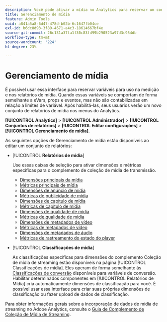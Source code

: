 ```yaml
---
description: Você pode ativar a mídia no Analytics para reservar um conjunto especial de variáveis de solução de mídia para usar na medição e nos relatórios.
title: Gerenciamento de mídia
feature: Admin Tools
uuid: a841a5a8-6d47-478d-b02b-6c1647fb04ce
exl-id: b6dc8d93-3f89-4671-a4c3-18614667bf4e
source-git-commit: 26c131a37fa1f30c83fd99b290523a97d3c954db
workflow-type: tm+mt
source-wordcount: '224'
ht-degree: 23%

---
```


# Gerenciamento de mídia

É possível usar essa interface para reservar variáveis para uso na medição e nos relatórios de mídia. Quando essas variáveis se comportam de forma semelhante a eVars, props e eventos, mas não são contabilizadas em relação a limites de variável. Após habilitá-las, seus usuários verão um novo conjunto de relatórios de mídia nos menus do Analytics.

**[!UICONTROL Analytics]** > **[!UICONTROL Administrador]** > **[!UICONTROL Conjuntos de relatórios]** > **[!UICONTROL Editar configurações]** > **[!UICONTROL Gerenciamento de mídia]**.

As seguintes opções de Gerenciamento de mídia estão disponíveis ao editar um conjunto de relatórios:

* [!UICONTROL **Relatórios de mídia**]

  Use essas caixas de seleção para ativar dimensões e métricas específicas para o complemento de coleção de mídia de transmissão.

   * [Dimensões principais da mídia](/help/components/dimensions/sm-core.md)
   * [Métricas principais de mídia](/help/components/metrics/sm-core.md)
   * [Dimensões de anúncio de mídia](/help/components/dimensions/sm-ads.md)
   * [Métricas de publicidade de mídia](/help/components/metrics/sm-ads.md)
   * [Dimensões de capítulo de mídia](/help/components/dimensions/sm-chapters.md)
   * [Métricas de capítulo de mídia](/help/components/metrics/sm-chapters.md)
   * [Dimensões de qualidade de mídia](/help/components/dimensions/sm-quality.md)
   * [Métricas de qualidade de mídia](/help/components/metrics/sm-quality.md)
   * [Dimensões de metadados de vídeo](/help/components/dimensions/sm-video-metadata.md)
   * [Métricas de metadados de vídeo](/help/components/metrics/sm-video-metadata.md)
   * [Dimensões de metadados de áudio](/help/components/dimensions/sm-audio-metadata.md)
   * [Métricas de rastreamento do estado do player](/help/components/metrics/sm-player-state.md)

* [!UICONTROL **Classificações de mídia**]

  As classificações específicas para dimensões do complemento Coleção de mídia de streaming estão disponíveis na página [!UICONTROL Classificações de mídia]. Eles operam de forma semelhante às [Classificações de conversão](/help/admin/admin/c-manage-report-suites/c-edit-report-suites/conversion-var-admin/conversion-classifications.md) disponíveis para variáveis de conversão. Habilitar determinados componentes em [!UICONTROL Relatórios de Mídia] cria automaticamente dimensões de classificação para você. É possível usar essa interface para criar suas próprias dimensões de classificação ou fazer upload de dados de classificação.

Para obter informações gerais sobre a incorporação de dados de mídia de streaming no Adobe Analytics, consulte o [Guia de Complemento de Coleção de Mídia de Streaming](https://experienceleague.adobe.com/pt-br/docs/media-analytics/using/media-overview).
